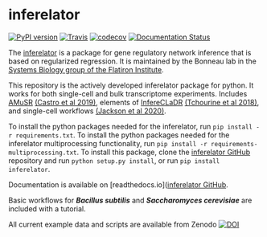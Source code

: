 # inferelator 

[![PyPI version](https://badge.fury.io/py/inferelator.svg)](https://badge.fury.io/py/inferelator)
[![Travis](https://travis-ci.org/flatironinstitute/inferelator.svg?branch=release)](https://travis-ci.org/flatironinstitute/inferelator)
[![codecov](https://codecov.io/gh/flatironinstitute/inferelator/branch/release/graph/badge.svg)](https://codecov.io/gh/flatironinstitute/inferelator)
[![Documentation Status](https://readthedocs.org/projects/inferelator/badge/?version=latest)](https://inferelator.readthedocs.io/en/latest/?badge=latest)

The [inferelator](https://doi.org/10.1186/gb-2006-7-5-r36) is a package for gene regulatory network inference that is based on regularized regression. 
It is maintained by the Bonneau lab in the [Systems Biology group of the Flatiron Institute](https://www.simonsfoundation.org/flatiron/center-for-computational-biology/systems-biology/).

This repository is the actively developed inferelator package for python. It works for both single-cell and bulk transcriptome experiments.
Includes [AMuSR](https://github.com/simonsfoundation/multitask_inferelator/tree/AMuSR/inferelator_ng) 
[(Castro et al 2019)](https://doi.org/10.1371/journal.pcbi.1006591), 
elements of [InfereCLaDR](https://github.com/simonsfoundation/inferelator_ng/tree/InfereCLaDR) 
[(Tchourine et al 2018)](https://doi.org/10.1016/j.celrep.2018.03.048), 
and single-cell workflows [(Jackson et al 2020)](https://elifesciences.org/articles/51254).

To install the python packages needed for the inferelator, run `pip install -r requirements.txt`.
To install the python packages needed for the inferelator multiprocessing functionality, run `pip install -r requirements-multiprocessing.txt`.
To install this package, clone the [inferelator GitHub](https://github.com/flatironinstitute/inferelator) repository and run `python setup.py install`, or run `pip install inferelator`.

Documentation is available on [readthedocs.io]([inferelator GitHub](https://github.com/flatironinstitute/inferelator).

Basic workflows for ***Bacillus subtilis*** and ***Saccharomyces cerevisiae*** are included with a tutorial. 

All current example data and scripts are available from Zenodo 
[![DOI](https://zenodo.org/badge/DOI/10.5281/zenodo.3355524.svg)](https://doi.org/10.5281/zenodo.3355524)
